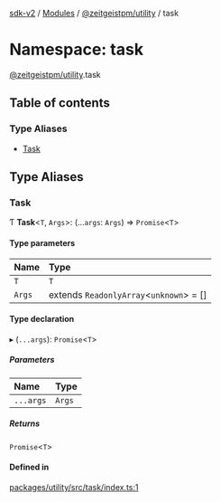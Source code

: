 [sdk-v2](../README.md) / [Modules](../modules.md) / [@zeitgeistpm/utility](zeitgeistpm_utility.md) / task

# Namespace: task

[@zeitgeistpm/utility](zeitgeistpm_utility.md).task

## Table of contents

### Type Aliases

- [Task](zeitgeistpm_utility.task.md#task)

## Type Aliases

### Task

Ƭ **Task**<`T`, `Args`\>: (...`args`: `Args`) => `Promise`<`T`\>

#### Type parameters

| Name | Type |
| :------ | :------ |
| `T` | `T` |
| `Args` | extends `ReadonlyArray`<`unknown`\> = [] |

#### Type declaration

▸ (`...args`): `Promise`<`T`\>

##### Parameters

| Name | Type |
| :------ | :------ |
| `...args` | `Args` |

##### Returns

`Promise`<`T`\>

#### Defined in

[packages/utility/src/task/index.ts:1](https://github.com/zeitgeistpm/sdk-next/blob/037ec07/packages/utility/src/task/index.ts#L1)
